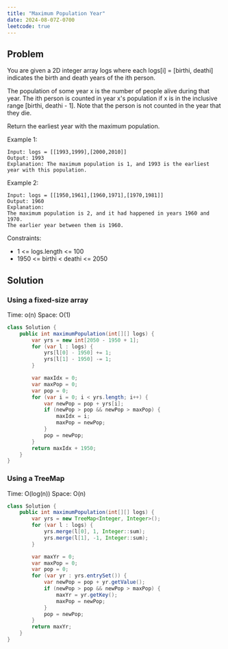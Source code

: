```yaml
---
title: "Maximum Population Year"
date: 2024-08-07Z-0700
leetcode: true
---
```


## Problem

You are given a 2D integer array logs where each logs[i] = [birthi, deathi] indicates the birth and death years of the ith person.

The population of some year x is the number of people alive during that year. The ith person is counted in year x's population if x is in the inclusive range [birthi, deathi - 1]. Note that the person is not counted in the year that they die.

Return the earliest year with the maximum population.

Example 1:

```text
Input: logs = [[1993,1999],[2000,2010]]
Output: 1993
Explanation: The maximum population is 1, and 1993 is the earliest year with this population.
```

Example 2:

```text
Input: logs = [[1950,1961],[1960,1971],[1970,1981]]
Output: 1960
Explanation:
The maximum population is 2, and it had happened in years 1960 and 1970.
The earlier year between them is 1960.
```

Constraints:

- 1 <= logs.length <= 100
- 1950 <= birthi < deathi <= 2050

## Solution

### Using a fixed-size array

Time: o(n)
Space: O(1)

```java
class Solution {
    public int maximumPopulation(int[][] logs) {
        var yrs = new int[2050 - 1950 + 1];
        for (var l : logs) {
            yrs[l[0] - 1950] += 1;
            yrs[l[1] - 1950] -= 1;
        }

        var maxIdx = 0;
        var maxPop = 0;
        var pop = 0;
        for (var i = 0; i < yrs.length; i++) {
            var newPop = pop + yrs[i];
            if (newPop > pop && newPop > maxPop) {
                maxIdx = i;
                maxPop = newPop;
            }
            pop = newPop;
        }
        return maxIdx + 1950;
    }
}
```

### Using a TreeMap

Time: O(log(n))
Space: O(n)

```java
class Solution {
    public int maximumPopulation(int[][] logs) {
        var yrs = new TreeMap<Integer, Integer>();
        for (var l : logs) {
            yrs.merge(l[0], 1, Integer::sum);
            yrs.merge(l[1], -1, Integer::sum);
        }

        var maxYr = 0;
        var maxPop = 0;
        var pop = 0;
        for (var yr : yrs.entrySet()) {
            var newPop = pop + yr.getValue();
            if (newPop > pop && newPop > maxPop) {
                maxYr = yr.getKey();
                maxPop = newPop;
            }
            pop = newPop;
        }
        return maxYr;
    }
}
```
